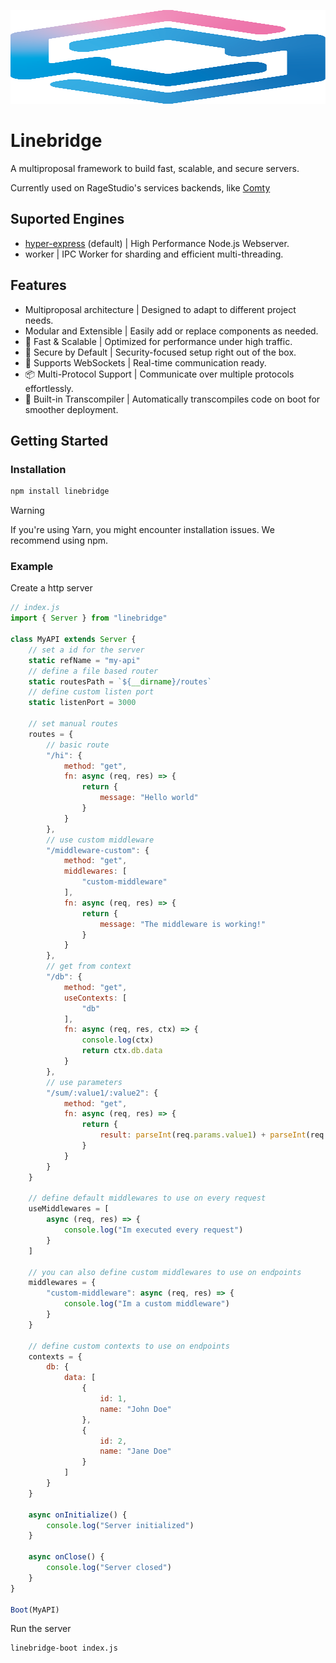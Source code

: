 <img
    src="https://raw.githubusercontent.com/ragestudio/linebridge/refs/heads/master/resources/linebridge-color-b.svg"
    width="100%"
    height="150px"
/>
# Linebridge
A multiproposal framework to build fast, scalable, and secure servers.

Currently used on RageStudio's services backends, like [Comty](https://github.com/ragestudio/comty)

## Suported Engines
- [hyper-express](https://github.com/kartikk221/hyper-express) (default) | High Performance Node.js Webserver.
- worker | IPC Worker for sharding and efficient multi-threading.

## Features
- Multiproposal architecture | Designed to adapt to different project needs.
- Modular and Extensible | Easily add or replace components as needed.
- 🚀 Fast & Scalable | Optimized for performance under high traffic.
- 🔐 Secure by Default | Security-focused setup right out of the box.
- 📡 Supports WebSockets | Real-time communication ready.
- 📦 Multi-Protocol Support | Communicate over multiple protocols effortlessly.
- 🔧 Built-in Transcompiler | Automatically transcompiles code on boot for smoother deployment.

## Getting Started
### Installation
```bash
npm install linebridge
```
> [!WARNING]
> If you're using Yarn, you might encounter installation issues. We recommend using npm.

### Example
Create a http server
```js
// index.js
import { Server } from "linebridge"

class MyAPI extends Server {
    // set a id for the server
    static refName = "my-api"
    // define a file based router
    static routesPath = `${__dirname}/routes`
    // define custom listen port
    static listenPort = 3000

    // set manual routes
    routes = {
        // basic route
        "/hi": {
            method: "get",
            fn: async (req, res) => {
                return {
                    message: "Hello world"
                }
            }
        },
        // use custom middleware
        "/middleware-custom": {
            method: "get",
            middlewares: [
                "custom-middleware"
            ],
            fn: async (req, res) => {
                return {
                    message: "The middleware is working!"
                }
            }
        },
        // get from context
        "/db": {
            method: "get",
            useContexts: [
                "db"
            ],
            fn: async (req, res, ctx) => {
                console.log(ctx)
                return ctx.db.data
            }
        },
        // use parameters
        "/sum/:value1/:value2": {
            method: "get",
            fn: async (req, res) => {
                return {
                    result: parseInt(req.params.value1) + parseInt(req.params.value2)
                }
            }
        }
    }

    // define default middlewares to use on every request
    useMiddlewares = [
        async (req, res) => {
            console.log("Im executed every request")
        }
    ]

    // you can also define custom middlewares to use on endpoints
    middlewares = {
        "custom-middleware": async (req, res) => {
            console.log("Im a custom middleware")
        }
    }

    // define custom contexts to use on endpoints
    contexts = {
        db: {
            data: [
                {
                    id: 1,
                    name: "John Doe"
                },
                {
                    id: 2,
                    name: "Jane Doe"
                }
            ]
        }
    }

    async onInitialize() {
        console.log("Server initialized")
    }

    async onClose() {
        console.log("Server closed")
    }
}

Boot(MyAPI)
```
Run the server
```bash
linebridge-boot index.js
```
